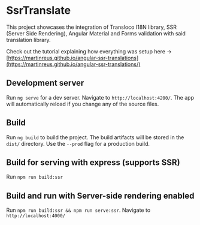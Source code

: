 # SsrTranslate

This project showcases the integration of Transloco I18N library, SSR (Server Side Rendering), Angular Material and Forms validation with said translation library.

Check out the tutorial explaining how everything was setup here -> [https://martinreus.github.io/angular-ssr-translations](https://martinreus.github.io/angular-ssr-translations/)

## Development server

Run `ng serve` for a dev server. Navigate to `http://localhost:4200/`. The app will automatically reload if you change any of the source files.

## Build

Run `ng build` to build the project. The build artifacts will be stored in the `dist/` directory. Use the `--prod` flag for a production build.

## Build for serving with express (supports SSR)

Run `npm run build:ssr`

## Build and run with Server-side rendering enabled

Run `npm run build:ssr && npm run serve:ssr`. Navigate to `http://localhost:4000/`
